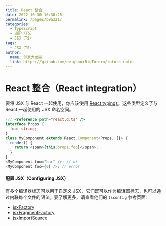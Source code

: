 ```yaml
---
title: React 整合
date: 2022-10-30 16:30:25
permalink: /pages/b9a321/
categories:
  - TypeScript
  - 进阶（TS）
  - JSX（TS）
tags:
  - JSX（TS）
author: 
  name: 邻家大龙猫
  link: https://github.com/neighborBigTotoro/totoro-notes
---
```

# React 整合（React integration）


要将 JSX 与 React 一起使用，你应该使用 [React typings](https://github.com/DefinitelyTyped/DefinitelyTyped/tree/master/types/react)。这些类型定义了与 React 一起使用的 JSX 命名空间。

``` ts
/// <reference path="react.d.ts" />
interface Props {
  foo: string;
}
class MyComponent extends React.Component<Props, {}> {
  render() {
    return <span>{this.props.foo}</span>;
  }
}
<MyComponent foo="bar" />; // ok
<MyComponent foo={0} />; // error
```



#### 配置 JSX（Configuring JSX）

有多个编译器标志可以用于自定义 JSX，它们既可以作为编译器标志，也可以通过内联每个文件的语法。要了解更多，请查看他们的 `tsconfig` 参考页面:

- [jsxFactory](https://www.typescriptlang.org/tsconfig#jsxFactory)
- [jsxFragmentFactory](https://www.typescriptlang.org/tsconfig#jsxFragmentFactory)
- [jsxImportSource](https://www.typescriptlang.org/tsconfig#jsxImportSource)
